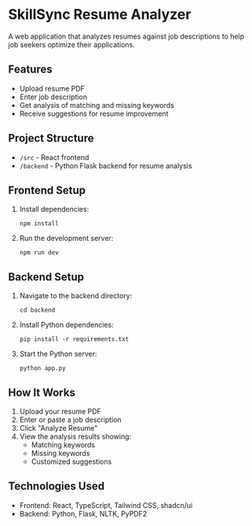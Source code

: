 
# SkillSync Resume Analyzer

A web application that analyzes resumes against job descriptions to help job seekers optimize their applications.

## Features

- Upload resume PDF
- Enter job description
- Get analysis of matching and missing keywords
- Receive suggestions for resume improvement

## Project Structure

- `/src` - React frontend
- `/backend` - Python Flask backend for resume analysis

## Frontend Setup

1. Install dependencies:
   ```
   npm install
   ```

2. Run the development server:
   ```
   npm run dev
   ```

## Backend Setup

1. Navigate to the backend directory:
   ```
   cd backend
   ```

2. Install Python dependencies:
   ```
   pip install -r requirements.txt
   ```

3. Start the Python server:
   ```
   python app.py
   ```

## How It Works

1. Upload your resume PDF
2. Enter or paste a job description
3. Click "Analyze Resume"
4. View the analysis results showing:
   - Matching keywords
   - Missing keywords
   - Customized suggestions

## Technologies Used

- Frontend: React, TypeScript, Tailwind CSS, shadcn/ui
- Backend: Python, Flask, NLTK, PyPDF2
